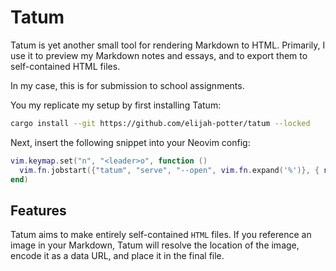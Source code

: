# Tatum

Tatum is yet another small tool for rendering Markdown to HTML.
Primarily, I use it to preview my Markdown notes and essays, and to export them to self-contained HTML files.

In my case, this is for submission to school assignments.

You my replicate my setup by first installing Tatum:

```bash
cargo install --git https://github.com/elijah-potter/tatum --locked
```

Next, insert the following snippet into your Neovim config:

```lua
vim.keymap.set("n", "<leader>o", function ()
  vim.fn.jobstart({"tatum", "serve", "--open", vim.fn.expand('%')}, { noremap = true, silent = true })
end)
```

## Features

Tatum aims to make entirely self-contained `HTML` files.
If you reference an image in your Markdown, Tatum will resolve the location of the image, encode it as a data URL, and place it in the final file.
